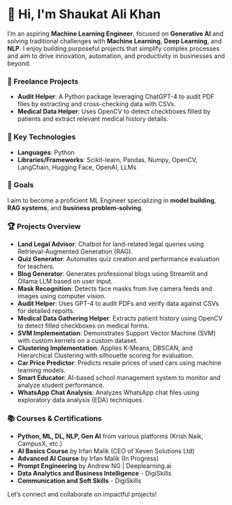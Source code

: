 # 👋 Hi, I'm Shaukat Ali Khan

I’m an aspiring **Machine Learning Engineer**, focused on **Generative AI** and solving traditional challenges with **Machine Learning**, **Deep Learning**, and **NLP**. I enjoy building purposeful projects that simplify complex processes and aim to drive innovation, automation, and productivity in businesses and beyond.

### 🌟 Freelance Projects
- **Audit Helper**: A Python package leveraging ChatGPT-4 to audit PDF files by extracting and cross-checking data with CSVs.
- **Medical Data Helper**: Uses OpenCV to detect checkboxes filled by patients and extract relevant medical history details.

### 🚀 Key Technologies
- **Languages**: Python
- **Libraries/Frameworks**: Scikit-learn, Pandas, Numpy, OpenCV, LangChain, Hugging Face, OpenAI, LLMs

### 🎯 Goals
I aim to become a proficient ML Engineer specializing in **model building**, **RAG systems**, and **business problem-solving**.

### 🏆 Projects Overview
- **Land Legal Advisor**: Chatbot for land-related legal queries using Retrieval-Augmented Generation (RAG).
- **Quiz Generator**: Automates quiz creation and performance evaluation for teachers.
- **Blog Generator**: Generates professional blogs using Streamlit and Ollama LLM based on user input.
- **Mask Recognition**: Detects face masks from live camera feeds and images using computer vision.
- **Audit Helper**: Uses GPT-4 to audit PDFs and verify data against CSVs for detailed reports.
- **Medical Data Gathering Helper**: Extracts patient history using OpenCV to detect filled checkboxes on medical forms.
- **SVM Implementation**: Demonstrates Support Vector Machine (SVM) with custom kernels on a custom dataset.
- **Clustering Implementation**: Applies K-Means, DBSCAN, and Hierarchical Clustering with silhouette scoring for evaluation.
- **Car Price Predictor**: Predicts resale prices of used cars using machine learning models.
- **Smart Educator**: AI-based school management system to monitor and analyze student performance.
- **WhatsApp Chat Analysis**: Analyzes WhatsApp chat files using exploratory data analysis (EDA) techniques.

### 📚 Courses & Certifications
- **Python, ML, DL, NLP, Gen AI** from various platforms (Krish Naik, CampusX, etc.)
- **AI Basics Course** by Irfan Malik (CEO of Xeven Solutions Ltd)
- **Advanced AI Course** by Irfan Malik (In Progress)
- **Prompt Engineering** by Andrew NG | Deeplearning.ai
- **Data Analytics and Business Intelligence** - DigiSkills
- **Communication and Soft Skills** - DigiSkills

Let’s connect and collaborate on impactful projects!
